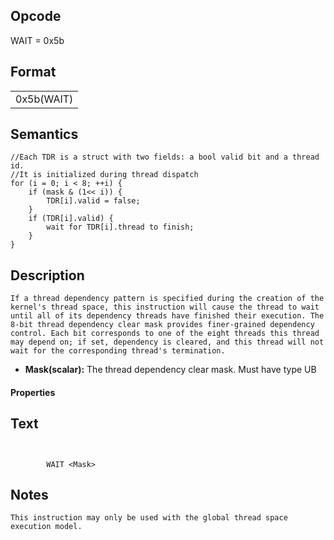 <!---======================= begin_copyright_notice ============================

Copyright (C) 2020-2021 Intel Corporation

SPDX-License-Identifier: MIT

============================= end_copyright_notice ==========================-->

 

## Opcode

  WAIT = 0x5b

## Format

| |
| --- |
| 0x5b(WAIT) | Mask |


## Semantics




    //Each TDR is a struct with two fields: a bool valid bit and a thread id.
    //It is initialized during thread dispatch
    for (i = 0; i < 8; ++i) {
        if (mask & (1<< i)) {
            TDR[i].valid = false;
        }
        if (TDR[i].valid) {
            wait for TDR[i].thread to finish;
        }
    }

## Description


    If a thread dependency pattern is specified during the creation of the
    kernel's thread space, this instruction will cause the thread to wait
    until all of its dependency threads have finished their execution. The
    8-bit thread dependency clear mask provides finer-grained dependency
    control. Each bit corresponds to one of the eight threads this thread
    may depend on; if set, dependency is cleared, and this thread will not
    wait for the corresponding thread's termination.

- **Mask(scalar):** The thread dependency clear mask. Must have type UB

#### Properties


## Text
```
    

		WAIT <Mask>
```



## Notes



    This instruction may only be used with the global thread space execution model.
